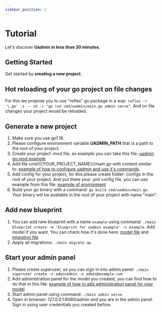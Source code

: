 ```yaml
---
sidebar_position: 1
---
```


# Tutorial

Let's discover **Uadmin in less than 30 minutes**.

## Getting Started

Get started by **creating a new project**.

## Hot reloading of your go project on file changes

For this we propose you to use "reflex" go package in a way: `reflex -r '\.go' -s -- sh -c "go run cmd/uadmin/main.go admin serve"`. And on file changes your project would be reloaded.

## Generate a new project

1. Make sure you use go1.16.
2. Please configure environment variable **UADMIN_PATH** that is a path to the root of your project.
3. Create your project .mod file, as example you can take this file: [uadmin go.mod example](https://github.com/sergeyglazyrindev/uadmin/blob/master/uadmin-example/go.mod)
4. Add file cmd/{{YOUR_PROJECT_NAME}}/main.go with content similar to: [example of how to configure uadmin and use it's commands](https://github.com/sergeyglazyrindev/uadmin/blob/master/uadmin-example/cmd/uadmin-example/main.go).
5. Add config for your project, for this please create folder: configs in the root of your project. And put there your .yml config file, you can use example from this file: [example of environment](https://github.com/sergeyglazyrindev/uadmin/blob/master/uadmin-example/configs/dev.yml)
6. Build your go binary with a command: `go build cmd/uadmin/main.go`. Your binary will be available in the root of your project with name "main".

## Add new blueprint

1. You can add new blueprint with a name `example` using command: `./main blueprint create -m 'blueprint for uadmin example' -n example`. Add model if you want. You can check how it's done here: [model file](https://github.com/sergeyglazyrindev/uadmin/blob/master/uadmin-example/blueprint/example/models/models.go) and [migration file](https://github.com/sergeyglazyrindev/uadmin/blob/master/uadmin-example/blueprint/example/migrations/initial_1631027794.go)
2. Apply all migrations: `./main migrate up`.

## Start your admin panel

1. Please create superuser, so you can sign in into admin panel: `./main superuser create -n adminadmin -e admin@example.com`
2. Add administration panel for the model you created, you can find how to do that in this file: [example of how to add administration panel for your model](https://github.com/sergeyglazyrindev/uadmin/blob/master/uadmin-example/blueprint/example/example.go#L16)
3. Start admin panel using command: `./main admin serve`.
4. Open in browser: 127.0.0.1:8080/admin and you are in the admin panel. Sign in using user credentials you created before.
